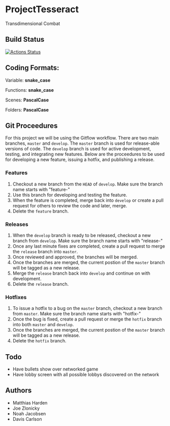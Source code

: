 
# ProjectTesseract 
Transdimensional Combat
## Build Status
[![Actions Status](https://github.com/Lunatic-Games/ProjectTesseract/workflows/Build%20Develop%20Branch/badge.svg)](https://github.com/Lunatic-Games/ProjectTesseract/actions)

## Coding Formats:
Variable: **snake_case**

Functions: **snake_case**

Scenes: **PascalCase**

Folders: **PascalCase**

## Git Proceedures
For this project we will be using the Gitflow workflow. There are two main branches, `master` and `develop`. The `master` branch is used for release-able versions of code. The `develop` branch is used for active development, testing, and integrating new features. Below are the proceedures to be used for developing a new feature, issuing a hotfix, and publishing a release.
### Features
1. Checkout a new branch from the `HEAD` of `develop`. Make sure the branch name starts with "feature-"
2. Use this branch for developing and testing the feature.
3. When the feature is completed, merge back into `develop` or create a pull request for others to review the code and later, merge.
4. Delete the `feature` branch.

### Releases
1. When the `develop` branch is ready to be released, checkout a new branch from `develop`. Make sure the branch name starts with "release-"
2. Once any last minute fixes are completed, create a pull request to merge the `release` branch into `master`.
3. Once reviewed and approved, the branches will be merged.
4. Once the branches are merged, the current postion of the `master` branch will be tagged as a new release.
5. Merge the `release` branch back into `develop` and continue on with development.
6.  Delete the `release` branch.

### Hotfixes
1. To issue a hotfix to a bug on the `master` branch, checkout a new branch from `master`. Make sure the branch name starts with "hotfix-"
2. Once the bug is fixed, create a pull request or merge the `hotfix` branch into both `master` and `develop`.
3. Once the branches are merged, the current postion of the `master` branch will be tagged as a new release.
4. Delete the `hotfix` branch.

## Todo
- Have bullets show over networked game
- Have lobby screen with all possible lobbys discovered on the network

## Authors
- Matthias Harden
- Joe Zlonicky
- Noah Jacobsen
- Davis Carlson
